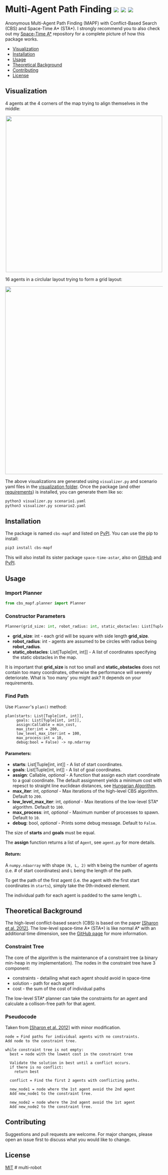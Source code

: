 # Multi-Agent Path Finding ![](https://img.shields.io/pypi/v/cbs-mapf) ![](https://img.shields.io/badge/python-%3E%3D3.5-blue) ![](https://img.shields.io/github/license/GavinPHR/Multi-Agent-Path-Finding) 

Anonymous Multi-Agent Path Finding (MAPF) with Conflict-Based Search (CBS) and Space-Time A* (STA*). I strongly recommend you to also check out my [Space-Time A*](https://github.com/GavinPHR/Space-Time-AStar) repository for a complete picture of how this package works.

 - [Visualization](#visualization)
 - [Installation](#installation)
 - [Usage](#usage)
 - [Theoretical Background](#theoretical-background)
 - [Contributing](#contributing)
 - [License](#license)

## Visualization 

4 agents at the 4 corners of the map trying to align themselves in the middle:

<p align="center">
  <img width="500" src="https://raw.githubusercontent.com/GavinPHR/Multi-Agent-Path-Finding/master/fig/visualization1.gif">
</p>

16 agents in a circlular layout trying to form a grid layout:

<p align="center">
  <img width="600" src="https://raw.githubusercontent.com/GavinPHR/Multi-Agent-Path-Finding/master/fig/visualization2.gif">
</p>

The above visualizations are generated using `visualizer.py` and scenario yaml files in the [visualization folder](https://github.com/GavinPHR/Multi-Agent-Path-Finding/tree/master/visualization). Once the package (and other [requirements](https://github.com/GavinPHR/Multi-Agent-Path-Finding/blob/master/visualization/requirements.txt)) is installed, you can generate them like so:

```bash
python3 visualizer.py scenario1.yaml
python3 visualizer.py scenario2.yaml
```

## Installation

The package is named `cbs-mapf` and listed on [PyPI](https://pypi.org/project/cbs-mapf/). You can use the pip to install:

```bash
pip3 install cbs-mapf
```

This will also install its sister package `space-time-astar`, also on [GitHub](https://github.com/GavinPHR/Space-Time-AStar) and [PyPI](https://pypi.org/project/space-time-astar/).

## Usage

### Import Planner

```python
from cbs_mapf.planner import Planner
```

### Constructor Parameters
```python
Planner(grid_size: int, robot_radius: int, static_obstacles: List[Tuple[int, int]])
```
- **grid_size**: int - each grid will be square with side length **grid_size**. 
- **robot_radius**: int - agents are assumed to be circles with radius being **robot_radius**.
- **static_obstacles**: List[Tuple[int, int]] - A list of coordinates specifying the static obstacles in the map.

It is important that **grid_size** is not too small and **static_obstacles** does not contain too many coordinates, otherwise the performance will severely deteriorate. What is 'too many' you might ask? It depends on your requirements.

### Find Path
Use `Planner`'s `plan()` method:
```
plan(starts: List[Tuple[int, int]],
     goals: List[Tuple[int, int]],
     assign:Callable = min_cost,
     max_iter:int = 200,
     low_level_max_iter:int = 100,
     max_process:int = 10,
     debug:bool = False) -> np.ndarray
```
#### Parameters:
- **starts**: List[Tuple[int, int]] - A list of start coordinates.
- **goals**: List[Tuple[int, int]] - A list of goal coordinates.
- **assign**: Callable, *optional* - A function that assign each start coordinate to a goal coordinate. The default assignment yields a minimum cost with repesct to straight line euclidean distances, see [Hungarian Algorithm](https://en.wikipedia.org/wiki/Hungarian_algorithm).
- **max_iter**: int, *optional* - Max iterations of the high-level CBS algorithm. Default to `200`. 
- **low_level_max_iter**: int, *optional* - Max iterations of the low-level STA* algorithm. Default to `100`.
- **max_process**: int, *optional* - Maximum number of processes to spawn. Default to `10`.
- **debug**: bool, *optional* - Prints some debug message. Default to `False`.

The size of **starts** and **goals** must be equal. 

The **assign** function returns a list of `Agent`, see `agent.py` for more details.

#### Return:
A `numpy.ndaarray` with shape `(N, L, 2)` with `N` being the number of agents (i.e. # of start coordinates) and `L` being the length of the path. 

To get the path of the first agent (i.e. the agent with the first start coordinates in `starts`), simply take the 0th-indexed element.

The individual path for each agent is padded to the same length `L`. 

## Theoretical Background

The high-level conflict-based search (CBS) is based on the paper [[Sharon et al. 2012]](https://www.aaai.org/ocs/index.php/AAAI/AAAI12/paper/viewFile/5062/5239). The low-level space-time A\* (STA\*) is like normal A\* with an additional time dimension, see the [GitHub page](https://github.com/GavinPHR/Space-Time-AStar) for more information. 

### Constraint Tree

The core of the algorithm is the maintenance of a constraint tree (a binary min-heap in my implementation). The nodes in the constraint tree have 3 component:

- constraints - detailing what each agent should avoid in space-time
- solution - path for each agent
- cost - the sum of the cost of individual paths

The low-level STA* planner can take the constraints for an agent and calculate a collison-free path for that agent.

### Pseudocode 

Taken from [[Sharon et al. 2012]](https://www.aaai.org/ocs/index.php/AAAI/AAAI12/paper/viewFile/5062/5239) with minor modification.

```
node = Find paths for individual agents with no constraints.
Add node to the constraint tree.

while constraint tree is not empty:
  best = node with the lowest cost in the constraint tree

  Validate the solution in best until a conflict occurs.
  if there is no conflict:
    return best

  conflict = Find the first 2 agents with conflicting paths.

  new_node1 = node where the 1st agent avoid the 2nd agent
  Add new_node1 to the constraint tree.

  new_node2 = node where the 2nd agent avoid the 1st agent
  Add new_node2 to the constraint tree.
```


## Contributing
Suggestions and pull requests are welcome. For major changes, please open an issue first to discuss what you would like to change.


## License
[MIT](https://opensource.org/licenses/MIT)
#   m u l t i - r o b o t  
 